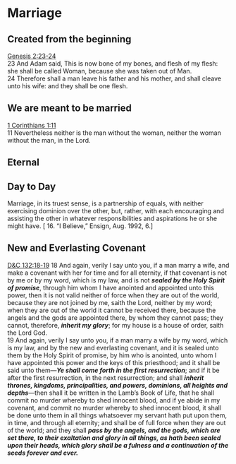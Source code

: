 # Marriage

## Created from the beginning
[Genesis 2:23-24](https://www.lds.org/scriptures/ot/gen/2.23-24?lang=eng#22)  
23 And Adam said, This is now bone of my bones, and flesh of my flesh: she shall be called Woman, because she was taken out of Man.  
24 Therefore shall a man leave his father and his mother, and shall cleave unto his wife: and they shall be one flesh.  

## We are meant to be married
[1 Corinthians 1:11](https://www.lds.org/scriptures/nt/1-cor/11.11?lang=eng#10)  
11 Nevertheless neither is the man without the woman, neither the woman without the man, in the Lord.  

## Eternal

## Day to Day
Marriage, in its truest sense, is a partnership of equals, with neither exercising dominion over the other, but, rather, with each encouraging and assisting the other in whatever responsibilities and aspirations he or she might have. [ 16. “I Believe,” Ensign, Aug. 1992, 6.]

## New and Everlasting Covenant
[D&C 132:18-19](https://www.lds.org/scriptures/dc-testament/dc/132.18-19?lang=eng#17)
18 And again, verily I say unto you, if a man marry a wife, and make a covenant with her for time and for all eternity, if that covenant is not by me or by my word, which is my law, and is not ***sealed by the Holy Spirit of promise***, through him whom I have anointed and appointed unto this power, then it is not valid neither of force when they are out of the world, because they are not joined by me, saith the Lord, neither by my word; when they are out of the world it cannot be received there, because the angels and the gods are appointed there, by whom they cannot pass; they cannot, therefore, ***inherit my glory***; for my house is a house of order, saith the Lord God.  
19 And again, verily I say unto you, if a man marry a wife by my word, which is my law, and by the new and everlasting covenant, and it is sealed unto them by the Holy Spirit of promise, by him who is anointed, unto whom I have appointed this power and the keys of this priesthood; and it shall be said unto them—***Ye shall come forth in the first resurrection***; and if it be after the first resurrection, in the next resurrection; and shall ***inherit thrones, kingdoms, principalities, and powers, dominions, all heights and depths***—then shall it be written in the Lamb’s Book of Life, that he shall commit no murder whereby to shed innocent blood, and if ye abide in my covenant, and commit no murder whereby to shed innocent blood, it shall be done unto them in all things whatsoever my servant hath put upon them, in time, and through all eternity; and shall be of full force when they are out of the world; and they shall ***pass by the angels, and the gods, which are set there, to their exaltation and glory in all things, as hath been sealed upon their heads, which glory shall be a fulness and a continuation of the seeds forever and ever.***  
